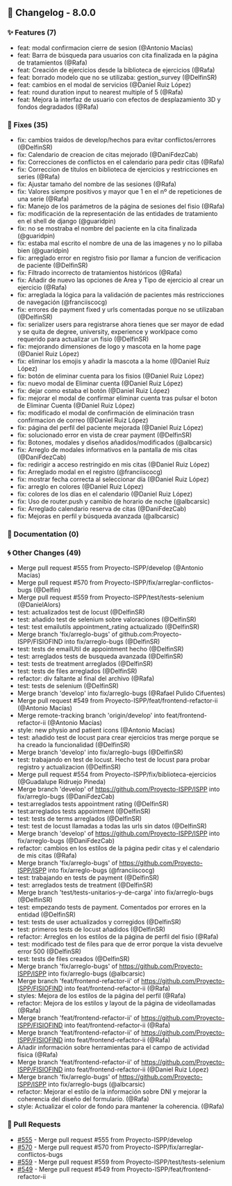 ## 🚀 Changelog - 8.0.0

### ✨ Features (7)
- feat: modal confirmacion cierre de sesion (@Antonio Macías)
- feat: Barra de búsqueda para usuarios con cita finalizada en la página de tratamientos (@Rafa)
- feat: Creación de ejercicios desde la biblioteca de ejercicios (@Rafa)
- feat: borrado modelo que no se utilizaba: gestion_survey (@DelfinSR)
- feat: cambios en el modal de servicios (@Daniel Ruiz López)
- feat: round duration input to nearest multiple of 5 (@Rafa)
- feat: Mejora la interfaz de usuario con efectos de desplazamiento 3D y fondos degradados (@Rafa)
### 🐛 Fixes (35)
- fix: cambios traidos de develop/hechos para evitar conflictos/errores (@DelfinSR)
- fix: Calendario de creacion de citas mejorado (@DaniFdezCab)
- fix: Correcciones de conflictos en el calendario para pedir citas (@Rafa)
- fix: Correccion de títulos en biblioteca de ejercicios y restricciones en series (@Rafa)
- fix: Ajustar tamaño del nombre de las sesiones (@Rafa)
- fix: Valores siempre positivos y mayor que 1 en el nº de repeticiones de una serie (@Rafa)
- fix: Manejo de los parámetros de la página de sesiones del fisio (@Rafa)
- fix: modificación de la representación de las entidades de tratamiento en el shell de django (@guaridpin)
- fix: no se mostraba el nombre del paciente en la cita finalizada (@guaridpin)
- fix: estaba mal escrito el nombre de una de las imagenes y no lo pillaba bien (@guaridpin)
- fix: arreglado error en registro fisio por llamar a funcion de verificacion de paciente (@DelfinSR)
- fix: Filtrado incorrecto de tratamientos históricos (@Rafa)
- fix: Añadir de nuevo las opciones de Area y Tipo de ejercicio al crear un ejercicio (@Rafa)
- fix: arreglada la lógica para la validación de pacientes más restricciones de navegación (@franciiscocg)
- fix: errores de payment fixed y urls comentadas porque no se utilizaban (@DelfinSR)
- fix: serializer users para registrarse ahora tienes que ser mayor de edad y se quita de degree, university, experience y worklpace como requerido para actualizar un fisio (@DelfinSR)
- fix: mejorando dimensiones de logo y mascota en la home page (@Daniel Ruiz López)
- fix: eliminar los emojis y añadir la mascota a la home (@Daniel Ruiz López)
- fix: botón de eliminar cuenta para los fisios (@Daniel Ruiz López)
- fix: nuevo modal de Eliminar cuenta (@Daniel Ruiz López)
- fix: dejar como estaba el botón (@Daniel Ruiz López)
- fix: mejorar el modal de confirmar eliminar cuenta tras pulsar el boton de Eliminar Cuenta (@Daniel Ruiz López)
- fix: modificado el modal de confirmación de eliminación trasn confirmacion de correo (@Daniel Ruiz López)
- fix: página del perfil del paciente mejorada (@Daniel Ruiz López)
- fix: solucionado error en vista de crear payment (@DelfinSR)
- fix: Botones, modales y diseños añadidos/modificados (@albcarsic)
- fix: Arreglo de modales informativos en la pantalla de mis citas (@DaniFdezCab)
- fix: redirigir a acceso restringido en mis citas (@Daniel Ruiz López)
- fix: Arreglado modal en el registro (@franciiscocg)
- fix: mostrar fecha correcta al seleccionar día (@Daniel Ruiz López)
- fix: arreglo en colores (@Daniel Ruiz López)
- fix: colores de los días en el calendario (@Daniel Ruiz López)
- fix: Uso de router.push y camibio de horario de noche (@albcarsic)
- fix: Arreglado calendario reserva de citas (@DaniFdezCab)
- fix: Mejoras en perfil y búsqueda avanzada (@albcarsic)
### 📖 Documentation (0)

### 🌀 Other Changes (49)
- Merge pull request #555 from Proyecto-ISPP/develop (@Antonio Macías)
- Merge pull request #570 from Proyecto-ISPP/fix/arreglar-conflictos-bugs (@Delfin)
- Merge pull request #559 from Proyecto-ISPP/test/tests-selenium (@DanielAlors)
- test: actualizados test de locust (@DelfinSR)
- test: añadido test de selenium sobre valoraciones (@DelfinSR)
- test: test emailutils appointment_rating actualizado (@DelfinSR)
- Merge branch 'fix/arreglo-bugs' of github.com:Proyecto-ISPP/FISIOFIND into fix/arreglo-bugs (@DelfinSR)
- test: tests de emailUtil de appointment hecho (@DelfinSR)
- test: arreglados tests de busqueda avanzada (@DelfinSR)
- test: tests de treatment arreglados (@DelfinSR)
- test: tests de files arreglados (@DelfinSR)
- refactor: div faltante al final del archivo (@Rafa)
- test: tests de selenium (@DelfinSR)
- Merge branch 'develop' into fix/arreglo-bugs (@Rafael Pulido Cifuentes)
- Merge pull request #549 from Proyecto-ISPP/feat/frontend-refactor-ii (@Antonio Macías)
- Merge remote-tracking branch 'origin/develop' into feat/frontend-refactor-ii (@Antonio Macías)
- style: new physio and patient icons (@Antonio Macías)
- test: añadido test de locust para crear ejercicios tras merge porque se ha creado la funcionalidad (@DelfinSR)
- Merge branch 'develop' into fix/arreglo-bugs (@DelfinSR)
- test: trabajando en test de locust. Hecho test de locust para probar registro y actualizacion (@DelfinSR)
- Merge pull request #554 from Proyecto-ISPP/fix/biblioteca-ejercicios (@Guadalupe Ridruejo Pineda)
- Merge branch 'develop' of https://github.com/Proyecto-ISPP/ISPP into fix/arreglo-bugs (@DaniFdezCab)
- test:arreglados tests appointment rating (@DelfinSR)
- test:arreglados tests appointment (@DelfinSR)
- test: tests de terms arreglados (@DelfinSR)
- test: test de locust llamadas a todas las urls sin datos (@DelfinSR)
- Merge branch 'develop' of https://github.com/Proyecto-ISPP/ISPP into fix/arreglo-bugs (@DaniFdezCab)
- refactor: cambios en los estilos de la página pedir citas y el calendario de mis citas (@Rafa)
- Merge branch 'fix/arreglo-bugs' of https://github.com/Proyecto-ISPP/ISPP into fix/arreglo-bugs (@franciiscocg)
- test: trabajando en tests de payment (@DelfinSR)
- test: arreglados tests de treatment (@DelfinSR)
- Merge branch 'test/tests-unitarios-y-de-carga' into fix/arreglo-bugs (@DelfinSR)
- test: empezando tests de payment. Comentados por errores en la entidad (@DelfinSR)
- test: tests de user actualizados y corregidos (@DelfinSR)
- test: primeros tests de locust añadidos (@DelfinSR)
- refactor: Arreglos en los estilos de la página de perfil del fisio (@Rafa)
- test: modificado test de files para que de error porque la vista devuelve error 500 (@DelfinSR)
- test: tests de files creados (@DelfinSR)
- Merge branch 'fix/arreglo-bugs' of https://github.com/Proyecto-ISPP/ISPP into fix/arreglo-bugs (@albcarsic)
- Merge branch 'feat/frontend-refactor-ii' of https://github.com/Proyecto-ISPP/FISIOFIND into feat/frontend-refactor-ii (@Rafa)
- styles: Mejora de los estilos de la página del perfil (@Rafa)
- refactor: Mejora de los estilos y layout de la página de videollamadas (@Rafa)
- Merge branch 'feat/frontend-refactor-ii' of https://github.com/Proyecto-ISPP/FISIOFIND into feat/frontend-refactor-ii (@Rafa)
- Merge branch 'feat/frontend-refactor-ii' of https://github.com/Proyecto-ISPP/FISIOFIND into feat/frontend-refactor-ii (@Rafa)
- Añadir información sobre herramientas para el campo de actividad física (@Rafa)
- Merge branch 'feat/frontend-refactor-ii' of https://github.com/Proyecto-ISPP/FISIOFIND into feat/frontend-refactor-ii (@Daniel Ruiz López)
- Merge branch 'fix/arreglo-bugs' of https://github.com/Proyecto-ISPP/ISPP into fix/arreglo-bugs (@albcarsic)
- refactor: Mejorar el estilo de la información sobre DNI y mejorar la coherencia del diseño del formulario. (@Rafa)
- style: Actualizar el color de fondo para mantener la coherencia. (@Rafa)
### 🔗 Pull Requests
- [#555](https://github.com/Proyecto-ISPP/FISIOFIND/pull/555) - Merge pull request #555 from Proyecto-ISPP/develop
- [#570](https://github.com/Proyecto-ISPP/FISIOFIND/pull/570) - Merge pull request #570 from Proyecto-ISPP/fix/arreglar-conflictos-bugs
- [#559](https://github.com/Proyecto-ISPP/FISIOFIND/pull/559) - Merge pull request #559 from Proyecto-ISPP/test/tests-selenium
- [#549](https://github.com/Proyecto-ISPP/FISIOFIND/pull/549) - Merge pull request #549 from Proyecto-ISPP/feat/frontend-refactor-ii
